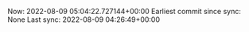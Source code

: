 Now: 2022-08-09 05:04:22.727144+00:00 Earliest commit since sync: None Last sync: 2022-08-09 04:26:49+00:00
